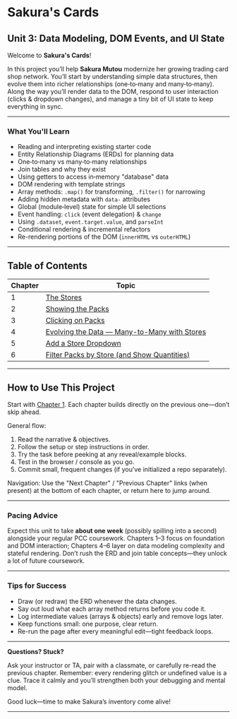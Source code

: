 # Sakura's Cards

## Unit 3: Data Modeling, DOM Events, and UI State

Welcome to **Sakura's Cards**!

In this project you’ll help **Sakura Mutou** modernize her growing trading card shop network. You’ll start by understanding simple data structures, then evolve them into richer relationships (one‑to‑many and many‑to‑many). Along the way you’ll render data to the DOM, respond to user interaction (clicks & dropdown changes), and manage a tiny bit of UI state to keep everything in sync.

---

### **What You'll Learn**

- Reading and interpreting existing starter code
- Entity Relationship Diagrams (ERDs) for planning data
- One‑to‑many vs many‑to‑many relationships
- Join tables and why they exist
- Using getters to access in‑memory "database" data
- DOM rendering with template strings
- Array methods: `.map()` for transforming, `.filter()` for narrowing
- Adding hidden metadata with `data-` attributes
- Global (module‑level) state for simple UI selections
- Event handling: `click` (event delegation) & `change`
- Using `.dataset`, `event.target.value`, and `parseInt`
- Conditional rendering & incremental refactors
- Re-rendering portions of the DOM (`innerHTML` vs `outerHTML`)

---

## **Table of Contents**

| Chapter | Topic |
|---------|-------|
| 1 | [The Stores](./chapters/sakuras-cards-chapter-1.md) |
| 2 | [Showing the Packs](./chapters/sakuras-cards-chapter-2.md) |
| 3 | [Clicking on Packs](./chapters/sakuras-cards-chapter-3.md) |
| 4 | [Evolving the Data — Many-to-Many with Stores](./chapters/sakuras-cards-chapter-4.md) |
| 5 | [Add a Store Dropdown](./chapters/sakuras-cards-chapter-5.md) |
| 6 | [Filter Packs by Store (and Show Quantities)](./chapters/sakuras-cards-chapter-6.md) |

---

## **How to Use This Project**

Start with [Chapter 1](./chapters/sakuras-cards-chapter-1.md). Each chapter builds directly on the previous one—don’t skip ahead.

General flow:
1. Read the narrative & objectives.
2. Follow the setup or step instructions in order.
3. Try the task before peeking at any reveal/example blocks.
4. Test in the browser / console as you go.
5. Commit small, frequent changes (if you’ve initialized a repo separately).

Navigation: Use the "Next Chapter" / "Previous Chapter" links (when present) at the bottom of each chapter, or return here to jump around.

---

### **Pacing Advice**

Expect this unit to take **about one week** (possibly spilling into a second) alongside your regular PCC coursework. Chapters 1–3 focus on foundation and DOM interaction; Chapters 4–6 layer on data modeling complexity and stateful rendering. Don’t rush the ERD and join table concepts—they unlock a lot of future coursework.

---

### **Tips for Success**

- Draw (or redraw) the ERD whenever the data changes.
- Say out loud what each array method returns before you code it.
- Log intermediate values (arrays & objects) early and remove logs later.
- Keep functions small: one purpose, clear return.
- Re-run the page after every meaningful edit—tight feedback loops.

---

**Questions? Stuck?**

Ask your instructor or TA, pair with a classmate, or carefully re-read the previous chapter. Remember: every rendering glitch or undefined value is a clue. Trace it calmly and you’ll strengthen both your debugging and mental model.

Good luck—time to make Sakura’s inventory come alive!

---
